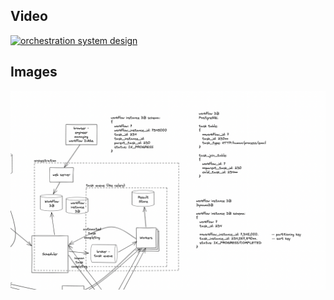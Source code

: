 

## Video

[![orchestration system design](https://img.youtube.com/vi/gR8YtVYXWRI/hqdefault.jpg)](https://www.youtube.com/watch?v=gR8YtVYXWRI)


## Images

<img src="images/approach_1.png" alt="orchestration system design">


